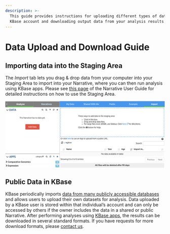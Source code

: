 ```yaml
---
description: >-
  This guide provides instructions for uploading different types of data to your
  KBase account and downloading output data from your analysis results.
---
```


# Data Upload and Download Guide

## **Importing data into the Staging Area**

The _Import_ tab lets you drag & drop data from your computer into your Staging Area to import into your Narrative, where you can then run analysis using KBase apps. Please see [this page](../../getting-started/narrative-user-guide/add-data-to-your-narrative.md#uploading-data-from-external-sources) of the Narrative User Guide for detailed instructions on how to use the Staging Area.

![](../../.gitbook/assets/import-stage.png)

## **Public Data in KBase**

KBase periodically imports [data from many publicly accessible databases](../public-data-in-kbase.md#data-summary) and allows users to upload their own datasets for analysis. Data uploaded by a KBase user is stored within that individual’s account and can only be accessed by others if the owner includes the data in a shared or public Narrative. After performing analyses using [KBase apps](../../using-apps-1/analysis-apps-in-kbase/#apps), the results can be downloaded in several standard formats. If you have requests for more download formats, please [contact us](http://kbase.us/contact-us/).

